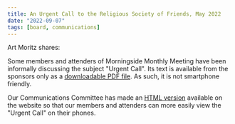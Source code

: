 ```yaml
---
title: An Urgent Call to the Religious Society of Friends, May 2022
date: "2022-09-07"
tags: [board, communications]
---
```


Art Moritz shares:

Some members and attenders of Morningside Monthly Meeting have been informally discussing the subject "Urgent Call". Its text is available from the sponsors only as a [downloadable PDF file](https://img1.wsimg.com/blobby/go/53cdbcd4-0cda-4cfe-b4c7-3a9a2892e5b9/UrgentCall_toRSoF-FINAL.pdf). As such, it is not smartphone friendly.

Our Communications Committee has made an [HTML version](/communications/urgentcall) available on the website so that our members and attenders can more easily view the "Urgent Call" on their phones.
